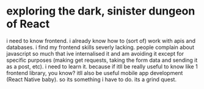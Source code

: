 # exploring the dark, sinister dungeon of React
i need to know frontend. i already know how to (sort of) work with apis and databases. i find my frontend skills severly lacking. people complain about javascript so much that ive internalised it and am avoiding it except for specific purposes (making get requests, taking the form data and sending it as a post, etc). i need to learn it. because if itll be really useful to know like 1 frontend library, you know? itll also be useful mobile app development (React Native baby). so its something i have to do. its a grind quest.

